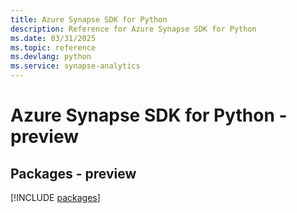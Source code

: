 ```yaml
---
title: Azure Synapse SDK for Python
description: Reference for Azure Synapse SDK for Python
ms.date: 03/31/2025
ms.topic: reference
ms.devlang: python
ms.service: synapse-analytics
---
```

# Azure Synapse SDK for Python - preview
## Packages - preview
[!INCLUDE [packages](synapse-index.md)]
